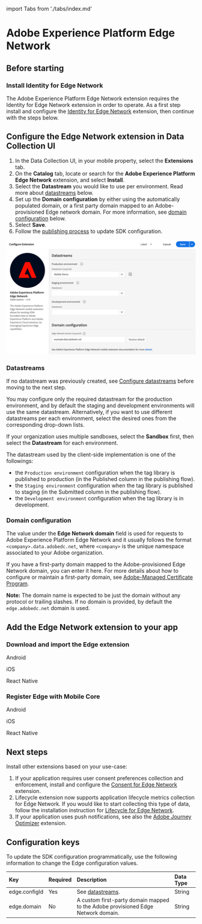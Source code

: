 import Tabs from './tabs/index.md'

# Adobe Experience Platform Edge Network

## Before starting

### Install Identity for Edge Network

The Adobe Experience Platform Edge Network extension requires the Identity for Edge Network extension in order to operate. As a first step install and configure the [Identity for Edge Network](../identity-for-edge-network/index.md) extension, then continue with the steps below.

## Configure the Edge Network extension in Data Collection UI 

1. In the Data Collection UI, in your mobile property, select the **Extensions** tab.
2. On the **Catalog** tab, locate or search for the **Adobe Experience Platform Edge Network** extension, and select **Install**.
3. Select the **Datastream** you would like to use per environment. Read more about [datastreams](#datastreams) below.
4. Set up the **Domain configuration** by either using the automatically populated domain, or a first party domain mapped to an Adobe-provisioned Edge network domain. For more information, see [domain configuration](#domain-configuration) below.
4. Select **Save**.
5. Follow the [publishing process](../getting-started/create-a-mobile-property.md#publish-the-configuration) to update SDK configuration.

![Edge Network extension configuration](./assets/index/configuration.png)

### Datastreams

If no datastream was previously created, see [Configure datastreams](../getting-started/configure-datastreams.md) before moving to the next step.

You may configure only the required datastream for the production environment, and by default the staging and development environments will use the same datastream. Alternatively, if you want to use different datastreams per each environment, select the desired ones from the corresponding drop-down lists.

<InlineAlert variant="info" slots="text"/>

If your organization uses multiple sandboxes, select the **Sandbox** first, then select the **Datastream** for each environment.

The datastream used by the client-side implementation is one of the followings:

* the `Production environment` configuration when the tag library is published to production (in the Published column in the publishing flow).
* the `Staging environment` configuration when the tag library is published to staging (in the Submitted column in the publishing flow).
* the `Development environment` configuration when the tag library is in development.

### Domain configuration

The value under the **Edge Network domain** field is used for requests to Adobe Experience Platform Edge Network and it usually follows the format `<company>.data.adobedc.net`, where `<company>` is the unique namespace associated to your Adobe organization.

If you have a first-party domain mapped to the Adobe-provisioned Edge Network domain, you can enter it here. For more details about how to configure or maintain a first-party domain, see [Adobe-Managed Certificate Program](https://experienceleague.adobe.com/docs/core-services/interface/administration/ec-cookies/cookies-first-party.html?lang=en#adobe-managed-certificate-program).

**Note:** The domain name is expected to be just the domain without any protocol or trailing slashes. If no domain is provided, by default the `edge.adobedc.net` domain is used.

## Add the Edge Network extension to your app

### Download and import the Edge extension

<TabsBlock orientation="horizontal" slots="heading, content" repeat="3"/>

Android

<Tabs query="platform=android&task=add"/>

iOS

<Tabs query="platform=ios&task=add"/>

React Native

<Tabs query="platform=react-native&task=add"/>

### Register Edge with Mobile Core

<TabsBlock orientation="horizontal" slots="heading, content" repeat="3"/>

Android

<Tabs query="platform=android&task=register"/>

iOS

<Tabs query="platform=ios&task=register"/>

React Native

<Tabs query="platform=react-native&task=register"/>

## Next steps

Install other extensions based on your use-case:

1. If your application requires user consent preferences collection and enforcement, install and configure the [Consent for Edge Network](../consent-for-edge-network/index.md) extension.
2. Lifecycle extension now supports application lifecycle metrics collection for Edge Network. If you would like to start collecting this type of data, follow the installation instruction for [Lifecycle for Edge Network](../lifecycle-for-edge-network/index.md).
3. If your application uses push notifications, see also the [Adobe Journey Optimizer](../adobe-journey-optimizer/index.md) extension.

## Configuration keys

To update the SDK configuration programmatically, use the following information to change the Edge configuration values.

| Key | Required | Description | Data Type |
| :--- | :--- | :--- | :--- |
| edge.configId | Yes | See [datastreams](#datastreams). | String |
| edge.domain   | No  | A custom first-party domain mapped to the Adobe provisioned Edge Network domain. | String |

